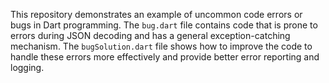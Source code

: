 This repository demonstrates an example of uncommon code errors or bugs in Dart programming. The `bug.dart` file contains code that is prone to errors during JSON decoding and has a general exception-catching mechanism.  The `bugSolution.dart` file shows how to improve the code to handle these errors more effectively and provide better error reporting and logging.